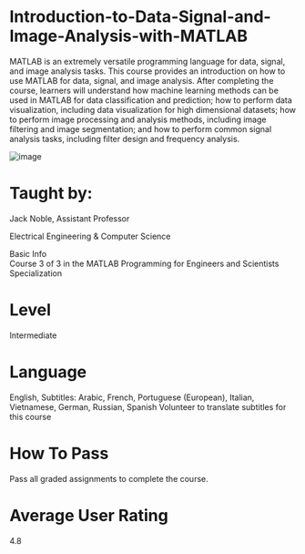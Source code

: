 # Introduction-to-Data-Signal-and-Image-Analysis-with-MATLAB
MATLAB is an extremely versatile programming language for data, signal, and image analysis tasks. This course provides an introduction on how to use MATLAB for data, signal, and image analysis. After completing the course,  learners will understand how machine learning methods can be used in MATLAB for data classification and prediction; how to perform data visualization, including data visualization for high dimensional datasets; how to perform image processing and analysis methods, including image filtering and image segmentation; and how to perform common signal analysis tasks, including filter design and frequency analysis.


![image](https://user-images.githubusercontent.com/97541290/156045236-d9aa3ad5-d134-4afa-8b6d-56e5ed548685.png)

# Taught by: 
Jack Noble, Assistant Professor

Electrical Engineering & Computer Science

Basic Info	
Course 3 of 3 in the MATLAB Programming for Engineers and Scientists Specialization

# Level
Intermediate

# Language	

English, Subtitles: Arabic, French, Portuguese (European), Italian, Vietnamese, German, Russian, Spanish Volunteer to translate subtitles for this course

# How To Pass 
Pass all graded assignments to complete the course.

# Average User Rating
4.8

